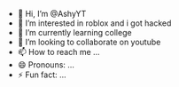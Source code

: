 - 👋 Hi, I’m @AshyYT
- 👀 I’m interested in roblox and i got hacked
- 🌱 I’m currently learning college
- 💞️ I’m looking to collaborate on youtube
- 📫 How to reach me ...
- 😄 Pronouns: ...
- ⚡ Fun fact: ...

<!---
AshyYT/AshyYT is a ✨ special ✨ repository because its `README.md` (this file) appears on your GitHub profile.
You can click the Preview link to take a look at your changes.
--->
